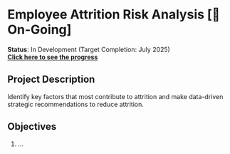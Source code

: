 # Employee Attrition Risk Analysis [🚧 On-Going]

**Status**: In Development (Target Completion: July 2025)  
 **[Click here to see the progress](https://github.com/hidayah24/data-analyst-portfolio/blob/main/Project-4-Employee-Attrition-Risk-Analysis/Employee_Attrition_Risk_Analysis.ipynb)**
   
## Project Description
Identify key factors that most contribute to attrition and make data-driven strategic recommendations to reduce attrition.

## Objectives
1. ...
##
